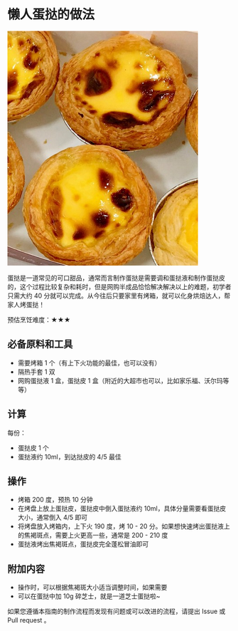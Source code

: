 # 懒人蛋挞的做法

![蛋挞成品](./懒人蛋挞.png)

蛋挞是一道常见的可口甜品，通常而言制作蛋挞是需要调和蛋挞液和制作蛋挞皮的，这个过程比较复杂和耗时，但是网购半成品恰恰解决解决以上的难题，初学者只需大约 40 分就可以完成。从今往后只要家里有烤箱，就可以化身烘焙达人，帮家人烤蛋挞！

预估烹饪难度：★★★

## 必备原料和工具

- 需要烤箱 1 个（有上下火功能的最佳，也可以没有）
- 隔热手套 1 双
- 网购蛋挞液 1 盒，蛋挞皮 1 盒（附近的大超市也可以，比如家乐福、沃尔玛等等）

## 计算

每份：

- 蛋挞皮 1 个
- 蛋挞液约 10ml，到达挞皮的 4/5 最佳

## 操作

- 烤箱 200 度，预热 10 分钟
- 在烤盘上放上蛋挞皮，蛋挞皮中倒入蛋挞液约 10ml，具体分量需要看蛋挞皮大小，通常倒入 4/5 即可
- 将烤盘放入烤箱内，上下火 190 度，烤 10 - 20 分。如果想快速烤出蛋挞液上的焦褐斑点，需要上火更高一些，通常是 200 - 210 度
- 蛋挞液烤出焦褐斑点，蛋挞皮完全蓬松冒油即可

## 附加内容

- 操作时，可以根据焦褐斑大小适当调整时间，如果需要
- 可以在蛋挞中加 10g 碎芝士，就是一道芝士蛋挞啦~

如果您遵循本指南的制作流程而发现有问题或可以改进的流程，请提出 Issue 或 Pull request 。
